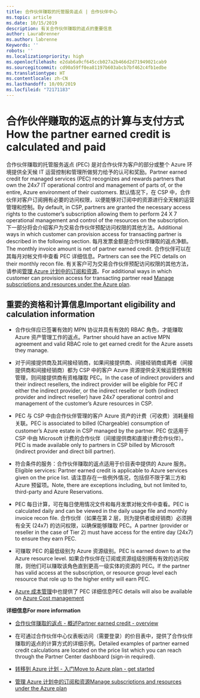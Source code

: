 ```yaml
---
title: 合作伙伴赚取的托管服务返点 | 合作伙伴中心
ms.topic: article
ms.date: 10/15/2019
description: 有关合作伙伴赚取的返点的重要信息
author: LauraBrenner
ms.author: labrenne
Keywords: ''
robots: ''
ms.localizationpriority: high
ms.openlocfilehash: e2dab6a9cf645ccb027a2b466d2d71949021cab9
ms.sourcegitcommit: cd90a59ff0ea81197b603abcb7bf462c4fb1edbe
ms.translationtype: HT
ms.contentlocale: zh-CN
ms.lasthandoff: 10/09/2019
ms.locfileid: "72171183"
---
```

# <a name="how-the-partner-earned-credit-is-calculated-and-paid"></a><span data-ttu-id="5777d-103">合作伙伴赚取的返点的计算与支付方式</span><span class="sxs-lookup"><span data-stu-id="5777d-103">How the partner earned credit is calculated and paid</span></span>

<span data-ttu-id="5777d-104">合作伙伴赚取的托管服务返点 (PEC) 是对合作伙伴为客户的部分或整个 Azure 环境提供全天候 IT 运营控制和管理所做努力给予的认可和奖励。</span><span class="sxs-lookup"><span data-stu-id="5777d-104">Partner earned credit for managed services (PEC) recognizes and rewards partners that own the 24x7 IT operational control and management of parts of, or the entire, Azure environment of their customers.</span></span> <span data-ttu-id="5777d-105">默认情况下，在 CSP 中，合作伙伴对客户订阅拥有必要的访问权限，以便能够对订阅中的资源进行全天候的运营管理和控制。</span><span class="sxs-lookup"><span data-stu-id="5777d-105">By default, in CSP, partners are granted the necessary access rights to the customer’s subscription allowing them to perform 24 X 7 operational management and control of the resources on the subscription.</span></span> <span data-ttu-id="5777d-106">下一部分将会介绍客户为交易合作伙伴预配访问权限的其他方法。</span><span class="sxs-lookup"><span data-stu-id="5777d-106">Additional ways in which customer can provision access for transacting partner is described in the following section.</span></span> <span data-ttu-id="5777d-107">每月发票金额是合作伙伴赚取的返点净额。</span><span class="sxs-lookup"><span data-stu-id="5777d-107">The monthly invoice amount is net of partner earned credit.</span></span> <span data-ttu-id="5777d-108">合作伙伴可以在其每月对帐文件中查看 PEC 详细信息。</span><span class="sxs-lookup"><span data-stu-id="5777d-108">Partners can see the PEC details on their monthly recon file.</span></span> <span data-ttu-id="5777d-109">有关客户可为交易合作伙伴预配访问权限的其他方法，请参阅[管理 Azure 计划中的订阅和资源](azure-plan-manage.md)。</span><span class="sxs-lookup"><span data-stu-id="5777d-109">For additional ways in which customer can provision access for transacting partner read [Manage subscriptions and resources under the Azure plan](azure-plan-manage.md).</span></span>

## <a name="important-eligibility-and-calculation-information"></a><span data-ttu-id="5777d-110">重要的资格和计算信息</span><span class="sxs-lookup"><span data-stu-id="5777d-110">Important eligibility and calculation information</span></span>

- <span data-ttu-id="5777d-111">合作伙伴应已签署有效的 MPN 协议并具有有效的 RBAC 角色，才能赚取 Azure 资产管理工作的返点。</span><span class="sxs-lookup"><span data-stu-id="5777d-111">Partner should have an active MPN agreement and valid RBAC role to get earned credit for the Azure assets they manage.</span></span> 

- <span data-ttu-id="5777d-112">对于间接提供商及其间接经销商，如果间接提供商、间接经销商或两者（间接提供商和间接经销商）都为 CSP 中的客户 Azure 资源提供全天候运营控制和管理，则间接提供商有资格赚取 PEC。</span><span class="sxs-lookup"><span data-stu-id="5777d-112">In the case of indirect providers and their indirect resellers, the indirect provider will be eligible for PEC if either the indirect provider, or the indirect reseller or both (indirect provider and indirect reseller) have 24x7 operational control and management of the customer’s Azure resources in CSP.</span></span>

- <span data-ttu-id="5777d-113">PEC 与 CSP 中由合作伙伴管理的客户 Azure 资产的计费（可收费）消耗量相关联。</span><span class="sxs-lookup"><span data-stu-id="5777d-113">PEC is associated to billed (Chargeable) consumption of customer’s Azure estate in CSP managed by the partner.</span></span> <span data-ttu-id="5777d-114">PEC 仅适用于 CSP 中由 Microsoft 计费的合作伙伴（间接提供商和直接计费合作伙伴）。</span><span class="sxs-lookup"><span data-stu-id="5777d-114">PEC is made available only to partners in CSP billed by Microsoft (indirect provider and direct bill partner).</span></span> 

- <span data-ttu-id="5777d-115">符合条件的服务：合作伙伴赚取的返点适用于价目表中提供的 Azure 服务。</span><span class="sxs-lookup"><span data-stu-id="5777d-115">Eligible services: Partner earned credit is applicable to Azure services given on the price list.</span></span>  <span data-ttu-id="5777d-116">请注意存在一些例外情况，包括但不限于第三方和 Azure 预留项。</span><span class="sxs-lookup"><span data-stu-id="5777d-116">Note, there are exceptions including, but not limited to, third-party and Azure Reservations.</span></span> 

- <span data-ttu-id="5777d-117">PEC 每日计算，可在每日使用情况文件和每月发票对帐文件中查看。</span><span class="sxs-lookup"><span data-stu-id="5777d-117">PEC is calculated daily and can be viewed in the daily usage file and monthly invoice recon file.</span></span> <span data-ttu-id="5777d-118">合作伙伴（如果在第 2 层，则为提供者或经销商）必须拥有全天 (24x7) 的访问权限，以确保能够赚取 PEC。</span><span class="sxs-lookup"><span data-stu-id="5777d-118">A partner (provider or reseller in the case of Tier 2) must have access for the entire day (24x7) to ensure they earn PEC.</span></span>  

- <span data-ttu-id="5777d-119">可赚取 PEC 的最低级别为 Azure 资源级别。</span><span class="sxs-lookup"><span data-stu-id="5777d-119">PEC is earned down to at the Azure resource level.</span></span> <span data-ttu-id="5777d-120">如果合作伙伴在订阅或资源组级别拥有有效的访问权限，则他们可以赚取该角色直到更高一级实体的资源的 PEC。</span><span class="sxs-lookup"><span data-stu-id="5777d-120">If the partner has valid access at the subscription, or resource group level each resource that role up to the higher entity will earn PEC.</span></span>  

- <span data-ttu-id="5777d-121">[Azure 成本管理](https://go.microsoft.com/fwlink/?linkid=2106482)中也提供了 PEC 详细信息</span><span class="sxs-lookup"><span data-stu-id="5777d-121">PEC details will also be available on [Azure Cost management](https://go.microsoft.com/fwlink/?linkid=2106482)</span></span>

 
 <span data-ttu-id="5777d-122">**详细信息**</span><span class="sxs-lookup"><span data-stu-id="5777d-122">**For more information**</span></span>

- [<span data-ttu-id="5777d-123">合作伙伴赚取的返点 - 概述</span><span class="sxs-lookup"><span data-stu-id="5777d-123">Partner earned credit - overview</span></span>](partner-earned-credit.md)

- <span data-ttu-id="5777d-124">在可通过合作伙伴中心仪表板访问（需要登录）的价目表中，提供了合作伙伴赚取的返点的计算方式的详细示例。</span><span class="sxs-lookup"><span data-stu-id="5777d-124">Detailed examples of partner earned credit calculations are located on the price list which you can reach through the Partner Center dashboard (sign-in required).</span></span>

- [<span data-ttu-id="5777d-125">转移到 Azure 计划 - 入门</span><span class="sxs-lookup"><span data-stu-id="5777d-125">Move to Azure plan - get started</span></span>](azure-plan-get-started.md)

- [<span data-ttu-id="5777d-126">管理 Azure 计划中的订阅和资源</span><span class="sxs-lookup"><span data-stu-id="5777d-126">Manage subscriptions and resources under the Azure plan</span></span>](azure-plan-manage.md)

